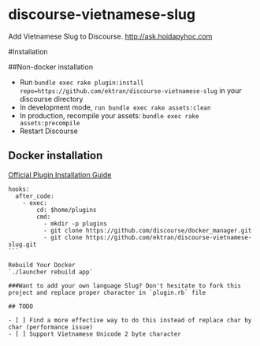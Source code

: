 # discourse-vietnamese-slug
Add Vietnamese Slug to Discourse. http://ask.hoidapyhoc.com

#Installation

##Non-docker installation

* Run `bundle exec rake plugin:install repo=https://github.com/ektran/discourse-vietnamese-slug` in your discourse directory
* In development mode, `run bundle exec rake assets:clean`
* In production, recompile your assets: `bundle exec rake assets:precompile`
* Restart Discourse

## Docker installation

[Official Plugin Installation Guide](https://meta.discourse.org/t/advanced-troubleshooting-with-docker/15927#Example:%20Install%20a%20plugin)

````
hooks:
  after_code:
    - exec:
        cd: $home/plugins
        cmd:
          - mkdir -p plugins
          - git clone https://github.com/discourse/docker_manager.git
          - git clone https://github.com/ektran/discourse-vietnamese-slug.git
```

Rebuild Your Docker
`./launcher rebuild app`

###Want to add your own language Slug? Don't hesitate to fork this project and replace proper character in `plugin.rb` file

## TODO

- [ ] Find a more effective way to do this instead of replace char by char (performance issue)
- [ ] Support Vietnamese Unicode 2 byte character
